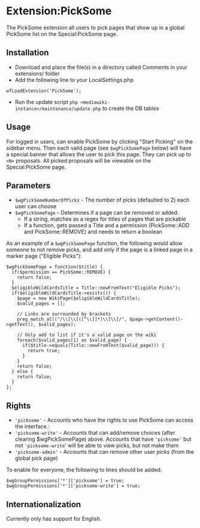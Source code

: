 # Extension:PickSome

The PickSome extension all users to pick pages that show up in a global
PickSome list on the Special:PickSome page.

## Installation

* Download and place the file(s) in a directory called Comments in your extensions/ folder
* Add the following line to your LocalSettings.php
```
wfLoadExtension('PickSome');
```
* Run the update script `php <mediawiki-instance>/maintenance/update.php` to create the DB tables

## Usage

For logged in users, can enable PickSome by clicking "Start Picking" on the
sidebar menu.  Then each valid page (see `$wgPickSomePage` below) will have
a special banner that allows the user to pick this page.  They can pick up to
`<N>` proposals.  All picked proposals will be viewable on the Special:PickSome page.

## Parameters

* `$wgPickSomeNumberOfPicks` - The number of picks (defaulted to 2) each user can choose
* `$wgPickSomePage` - Determines if a page can be removed or added.
  * If a string, matches as a regex for titles of pages that are pickable
  * If a function, gets passed a Title and a permission (PickSome::ADD and PickSome::REMOVE) and needs to return a boolean

As an example of a `$wgPickSomePage` function, the following would allow someone to not remove picks, and add only if the page is a linked page in a marker page ("Eligible Picks"):

```
$wgPickSomePage = function($title) {
  if($permission == PickSome::REMOVE) {
    return false;
  }
  $eligibleWildCardsTitle = Title::newFromText("Eligible Picks");
  if($eligibleWildCardsTitle->exists()) {
    $page = new WikiPage($eligibleWildCardsTitle);
    $valid_pages = [];

    // Links are surrounded by brackets
    preg_match_all("/\\[\\[([^\\]]*)\\]\\]/", $page->getContent()->getText(), $valid_pages);

    // Only add to list if it's a valid page on the wiki
    foreach($valid_pages[1] as $valid_page) {
      if($title->equals(Title::newFromText($valid_page))) {
        return true;
      }
    }
    return false;
  } else {
    return false;
  }
};

```

## Rights

* `'picksome'` - Accounts who have the rights to use PickSome can access the interface.:
* `'picksome-write'` - Accounts that can add/remove choices (after clearing $wgPickSomePage) above.  Accounts that have `'picksome'` but not `'picksome-write`' will be able to view picks, but not make them
* `'picksome-admin'` - Accounts that can remove other user picks (from the global pick page)

To enable for everyone, the following to lines should be added:

```
$wgGroupPermissions['*']['picksome'] = true;
$wgGroupPermissions['*']['picksome-write'] = true;
```


## Internationalization

Currently only has support for English.
